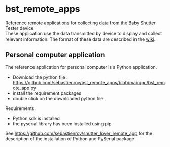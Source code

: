 # bst_remote_apps
Reference remote applications for collecting data from the Baby Shutter Tester device  
These application use the data transmitted by device to display and collect relevant information. The format of these data are described in the [wiki](https://github.com/sebastienroy/bst_remote_apps/wiki).  

## Personal computer application
The reference application for personal computer is a Python application.  

- Download the python file : https://github.com/sebastienroy/bst_remote_apps/blob/main/pc/bst_remote_app.py
- install the requirement packages
- double click on the downloaded python file

Requirements:  
- Python sdk is installed
- the pyserial library has been installed using pip

See https://github.com/sebastienroy/shutter_lover_remote_app for the description of the installation of Python and PySerial package




